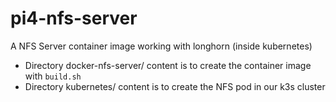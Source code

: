# pi4-nfs-server
A NFS Server container image working with longhorn (inside kubernetes)

* Directory docker-nfs-server/ content is to create the container image with `build.sh`
* Directory kubernetes/ content is to create the NFS pod in our k3s cluster
